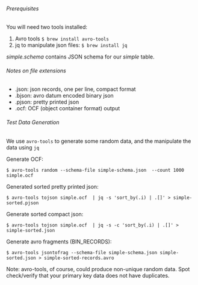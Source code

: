 ###### Prerequisites

You will need two tools installed:

1. Avro tools
`$ brew install avro-tools`
2. jq to manipulate json files: `$ brew install jq`

_simple.schema_ contains JSON schema for our _simple_ table.

###### Notes on file extensions

* .json: json records, one per line, compact format
* .bjson: avro datum encoded binary json
* .pjson: pretty printed json
* .ocf: OCF (object container format) output

###### Test Data Generation

We use `avro-tools` to generate some random data, and the manipulate
the data using `jq`

Generate OCF:

`$ avro-tools random --schema-file simple-schema.json  --count 1000 simple.ocf`

Generated sorted pretty printed json:

`$ avro-tools tojson simple.ocf  | jq -s 'sort_by(.i) | .[]' > simple-sorted.pjson`

Generate sorted compact json:

`$ avro-tools tojson simple.ocf  | jq -s -c 'sort_by(.i) | .[]' > simple-sorted.json`

Generate avro fragments (BIN_RECORDS):
 
`$ avro-tools jsontofrag --schema-file simple-schema.json simple-sorted.json > simple-sorted-records.avro`

Note: avro-tools, of course, could produce non-unique random data.
Spot check/verify that your primary key data does not have duplicates.